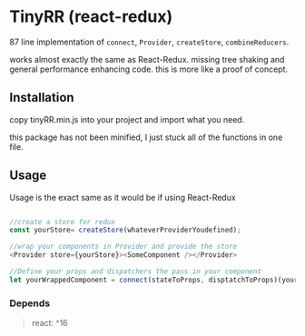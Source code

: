 # TinyRR (react-redux)

87 line implementation of `connect`, `Provider`, `createStore`, `combineReducers`.

works almost exactly the same as React-Redux.  missing tree shaking and general performance enhancing code. this is more like a proof of concept.

## Installation

copy tinyRR.min.js into your project and import what you need. 

this package has not been minified, I just stuck all of the functions in one file.

## Usage

Usage is the exact same as it would be if using React-Redux

```JavaScript

//create a store for redux
const yourStore= createStore(whateverProviderYoudefined);

//wrap your components in Provider and provide the store
<Provider store={yourStore}><SomeComponent /></Provider>

//Define your props and dispatchers the pass in your component
let yourWrappedComponent = connect(stateToProps, disptatchToProps)(yourComponent)

```

### Depends

 > react: ^16